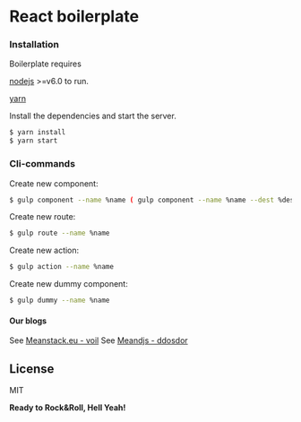 # React boilerplate

### Installation

Boilerplate requires 

  [nodejs](https://nodejs.org/en/) >=v6.0 to run.
  
  [yarn](https://yarnpkg.com/lang/en/)

Install the dependencies and start the server.

```sh
$ yarn install
$ yarn start
```

### Cli-commands

Create new component:
```sh
$ gulp component --name %name ( gulp component --name %name --dest %dest)
```

Create new route:
```sh
$ gulp route --name %name
```

Create new action:
```sh
$ gulp action --name %name
```

Create new dummy component:
```sh
$ gulp dummy --name %name
```

#### Our blogs

See [Meanstack.eu - voil](http://meanstack.eu/)
See [Meandjs - ddosdor](http://meandjs.com/)

License
----

MIT


**Ready to Rock&Roll, Hell Yeah!**